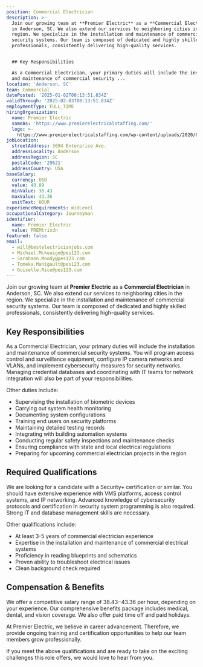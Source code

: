 ```yaml
---
position: Commercial Electrician
description: >-
  Join our growing team at **Premier Electric** as a **Commercial Electrician**
  in Anderson, SC. We also extend our services to neighboring cities in the
  region. We specialize in the installation and maintenance of commercial
  security systems. Our team is composed of dedicated and highly skilled
  professionals, consistently delivering high-quality services.


  ## Key Responsibilities

  As a Commercial Electrician, your primary duties will include the installation
  and maintenance of commercial security ...
location: 'Anderson, SC'
team: Commercial
datePosted: '2025-01-02T08:13:51.834Z'
validThrough: '2025-02-03T08:13:51.834Z'
employmentType: FULL_TIME
hiringOrganization:
  name: Premier Electric
  sameAs: 'https://www.premierelectricalstaffing.com/'
  logo: >-
    https://www.premierelectricalstaffing.com/wp-content/uploads/2020/05/Premier-Electrical-Staffing-logo.png
jobLocation:
  streetAddress: 3694 Enterprise Ave.
  addressLocality: Anderson
  addressRegion: SC
  postalCode: '29621'
  addressCountry: USA
baseSalary:
  currency: USD
  value: 40.89
  minValue: 38.43
  maxValue: 43.36
  unitText: HOUR
experienceRequirements: midLevel
occupationalCategory: Journeyman
identifier:
  name: Premier Electric
  value: PREMtrixdn
featured: false
email:
  - will@bestelectricianjobs.com
  - Michael.Mckeaige@pes123.com
  - Sarahann.Moody@pes123.com
  - Tomeka.Manigault@pes123.com
  - Guiselle.Rice@pes123.com
---
```




Join our growing team at **Premier Electric** as a **Commercial Electrician** in Anderson, SC. We also extend our services to neighboring cities in the region. We specialize in the installation and maintenance of commercial security systems. Our team is composed of dedicated and highly skilled professionals, consistently delivering high-quality services.

## Key Responsibilities
As a Commercial Electrician, your primary duties will include the installation and maintenance of commercial security systems. You will program access control and surveillance equipment, configure IP camera networks and VLANs, and implement cybersecurity measures for security networks. Managing credential databases and coordinating with IT teams for network integration will also be part of your responsibilities. 

Other duties include:
- Supervising the installation of biometric devices
- Carrying out system health monitoring 
- Documenting system configurations 
- Training end users on security platforms
- Maintaining detailed testing records 
- Integrating with building automation systems
- Conducting regular safety inspections and maintenance checks 
- Ensuring compliance with state and local electrical regulations
- Preparing for upcoming commercial electrician projects in the region 

## Required Qualifications
We are looking for a candidate with a Security+ certification or similar. You should have extensive experience with VMS platforms, access control systems, and IP networking. Advanced knowledge of cybersecurity protocols and certification in security system programming is also required. Strong IT and database management skills are necessary. 

Other qualifications include:
- At least 3-5 years of commercial electrician experience
- Expertise in the installation and maintenance of commercial electrical systems
- Proficiency in reading blueprints and schematics
- Proven ability to troubleshoot electrical issues
- Clean background check required

## Compensation & Benefits
We offer a competitive salary range of $38.43-$43.36 per hour, depending on your experience. Our comprehensive benefits package includes medical, dental, and vision coverage. We also offer paid time off and paid holidays. 

At Premier Electric, we believe in career advancement. Therefore, we provide ongoing training and certification opportunities to help our team members grow professionally. 

If you meet the above qualifications and are ready to take on the exciting challenges this role offers, we would love to hear from you.
